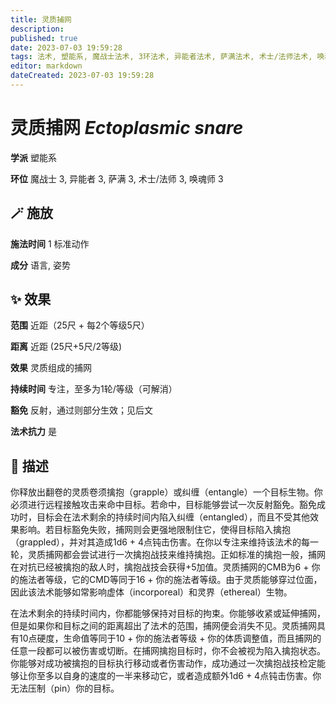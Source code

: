 ```yaml
---
title: 灵质捕网
description: 
published: true
date: 2023-07-03 19:59:28
tags: 法术, 塑能系, 魔战士法术, 3环法术, 异能者法术, 萨满法术, 术士/法师法术, 唤魂师法术
editor: markdown
dateCreated: 2023-07-03 19:59:28
---
```


# **灵质捕网** *Ectoplasmic snare*

**学派** 塑能系 

**环位** 魔战士 3, 异能者 3, 萨满 3, 术士/法师 3, 唤魂师 3

## 🪄 施放

**施法时间** 1 标准动作

**成分** 语言, 姿势

## ✨ 效果  

**范围** 近距（25尺 + 每2个等级5尺）

**距离** 近距 (25尺+5尺/2等级) 

**效果** 灵质组成的捕网 

**持续时间** 专注，至多为1轮/等级（可解消） 

**豁免** 反射，通过则部分生效；见后文

**法术抗力** 是

## 📖 描述

你释放出翻卷的灵质卷须擒抱（grapple）或纠缠（entangle）一个目标生物。你必须进行远程接触攻击来命中目标。若命中，目标能够尝试一次反射豁免。豁免成功时，目标会在法术剩余的持续时间内陷入纠缠（entangled），而且不受其他效果影响。若目标豁免失败，捕网则会更强地限制住它，使得目标陷入擒抱（grappled），并对其造成1d6 + 4点钝击伤害。在你以专注来维持该法术的每一轮，灵质捕网都会尝试进行一次擒抱战技来维持擒抱。正如标准的擒抱一般，捕网在对抗已经被擒抱的敌人时，擒抱战技会获得+5加值。灵质捕网的CMB为6 + 你的施法者等级，它的CMD等同于16 + 你的施法者等级。由于灵质能够穿过位面，因此该法术能够如常影响虚体（incorporeal）和灵界（ethereal）生物。

在法术剩余的持续时间内，你都能够保持对目标的拘束。你能够收紧或延伸捕网，但是如果你和目标之间的距离超出了法术的范围，捕网便会消失不见。灵质捕网具有10点硬度，生命值等同于10 + 你的施法者等级 + 你的体质调整值，而且捕网的任意一段都可以被伤害或切断。在捕网擒抱目标时，你不会被视为陷入擒抱状态。你能够对成功被擒抱的目标执行移动或者伤害动作，成功通过一次擒抱战技检定能够让你至多以自身的速度的一半来移动它，或者造成额外1d6 + 4点钝击伤害。你无法压制（pin）你的目标。
    